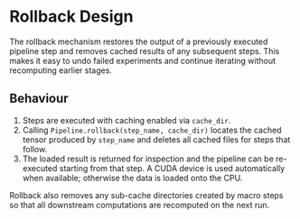 # Rollback Design

The rollback mechanism restores the output of a previously executed pipeline
step and removes cached results of any subsequent steps.  This makes it easy to
undo failed experiments and continue iterating without recomputing earlier
stages.

## Behaviour

1. Steps are executed with caching enabled via `cache_dir`.
2. Calling `Pipeline.rollback(step_name, cache_dir)` locates the cached tensor
   produced by `step_name` and deletes all cached files for steps that follow.
3. The loaded result is returned for inspection and the pipeline can be
   re-executed starting from that step.  A CUDA device is used automatically
   when available; otherwise the data is loaded onto the CPU.

Rollback also removes any sub-cache directories created by macro steps so that
all downstream computations are recomputed on the next run.
